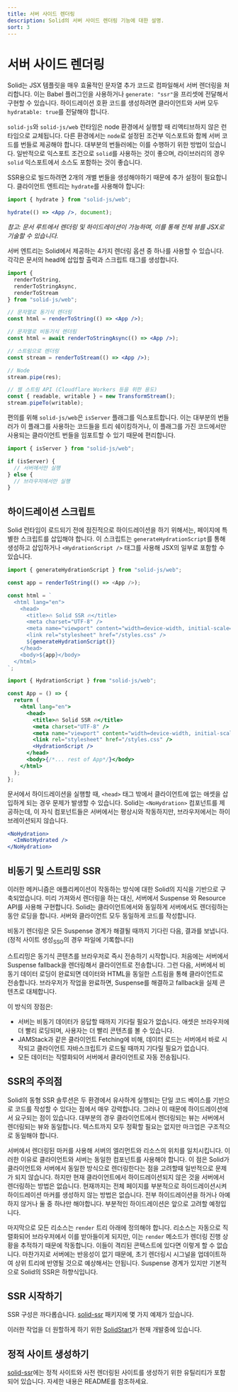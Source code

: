 ```yaml
---
title: 서버 사이드 렌더링
description: Solid의 서버 사이드 렌더링 기능에 대한 설명.
sort: 3
---
```


# 서버 사이드 렌더링

Solid는 JSX 템플릿을 매우 효율적인 문자열 추가 코드로 컴파일해서 서버 렌더링을 처리합니다. 이는 Babel 플러그인을 사용하거나 `generate: "ssr"`을 프리셋에 전달해서 구현할 수 있습니다. 하이드레이션 호환 코드를 생성하려면 클라이언트와 서버 모두 `hydratable: true`를 전달해야 합니다.

`solid-js`와 `solid-js/web` 런타임은 node 환경에서 실행할 때 리액티브하지 않은 런타임으로 교체됩니다. 다른 환경에서는 `node`로 설정된 조건부 익스포트와 함께 서버 코드를 번들로 제공해야 합니다. 대부분의 번들러에는 이를 수행하기 위한 방법이 있습니다. 일반적으로 익스포트 조건으로 `solid`를 사용하는 것이 좋으며, 라이브러리의 경우 `solid` 익스포트에서 소스도 포함하는 것이 좋습니다.

SSR용으로 빌드하려면 2개의 개별 번들을 생성해야하기 때문에 추가 설정이 필요합니다. 클라이언트 엔트리는 `hydrate`를 사용해야 합니다:

```jsx
import { hydrate } from "solid-js/web";

hydrate(() => <App />, document);
```

_참고: 문서 루트에서 렌더링 및 하이드레이션이 가능하며, 이를 통해 전체 뷰를 JSX로 기술할 수 있습니다._

서버 엔트리는 Solid에서 제공하는 4가지 렌더링 옵션 중 하나를 사용할 수 있습니다. 각각은 문서의 head에 삽입할 출력과 스크립트 태그를 생성합니다.

```jsx
import {
  renderToString,
  renderToStringAsync,
  renderToStream
} from "solid-js/web";

// 문자열로 동기식 렌더링
const html = renderToString(() => <App />);

// 문자열로 비동기식 렌더링
const html = await renderToStringAsync(() => <App />);

// 스트림으로 렌더링
const stream = renderToStream(() => <App />);

// Node
stream.pipe(res);

// 웹 스트림 API (Cloudflare Workers 등을 위한 용도)
const { readable, writable } = new TransformStream();
stream.pipeTo(writable);
```

편의를 위해 `solid-js/web`은 `isServer` 플래그를 익스포트합니다. 이는 대부분의 번들러가 이 플래그를 사용하는 코드들을 트리 쉐이킹하거나, 이 플래그를 가진 코드에서만 사용되는 클라이언트 번들을 임포트할 수 있기 때문에 편리합니다.

```jsx
import { isServer } from "solid-js/web";

if (isServer) {
  // 서버에서만 실행
} else {
  // 브라우저에서만 실행
}
```

## 하이드레이션 스크립트

Solid 런타임이 로드되기 전에 점진적으로 하이드레이션을 하기 위해서는, 페이지에 특별한 스크립트를 삽입해야 합니다. 이 스크립트는 `generateHydrationScript`를 통해 생성하고 삽입하거나 `<HydrationScript />` 태그를 사용해 JSX의 일부로 포함할 수 있습니다.

```js
import { generateHydrationScript } from "solid-js/web";

const app = renderToString(() => <App />);

const html = `
  <html lang="en">
    <head>
      <title>🔥 Solid SSR 🔥</title>
      <meta charset="UTF-8" />
      <meta name="viewport" content="width=device-width, initial-scale=1.0" />
      <link rel="stylesheet" href="/styles.css" />
      ${generateHydrationScript()}
    </head>
    <body>${app}</body>
  </html>
`;
```

```jsx
import { HydrationScript } from "solid-js/web";

const App = () => {
  return (
    <html lang="en">
      <head>
        <title>🔥 Solid SSR 🔥</title>
        <meta charset="UTF-8" />
        <meta name="viewport" content="width=device-width, initial-scale=1.0" />
        <link rel="stylesheet" href="/styles.css" />
        <HydrationScript />
      </head>
      <body>{/*... rest of App*/}</body>
    </html>
  );
};
```

문서에서 하이드레이션을 실행할 때, `<head>` 태그 밖에서 클라이언트에 없는 애셋을 삽입하게 되는 경우 문제가 발생할 수 있습니다. Solid는 `<NoHydration>` 컴포넌트를 제공하는데, 이 자식 컴포넌트들은 서버에서는 평상시와 작동하지만, 브라우저에서는 하이브레이션되지 않습니다.

```jsx
<NoHydration>
  <ImNotHydrated />
</NoHydration>
```

## 비동기 및 스트리밍 SSR

이러한 메커니즘은 애플리케이션이 작동하는 방식에 대한 Solid의 지식을 기반으로 구축되었습니다.
미리 가져와서 렌더링을 하는 대신, 서버에서 Suspense 와 Resource API를 사용해 구현합니다.
Solid는 클라이언트에서와 동일하게 서버에서도 렌더링하는 동안 로딩을 합니다.
서버와 클라이언트 모두 동일하게 코드를 작성합니다.

비동기 렌더링은 모든 Suspense 경계가 해결될 때까지 기다린 다음, 결과를 보냅니다.
(정적 사이트 생성<sub>SSG</sub>의 경우 파일에 기록합니다)

스트리밍은 동기식 콘텐츠를 브라우저로 즉시 전송하기 시작합니다. 처음에는 서버에서 Suspense fallback을 렌더링해서 클라이언트로 전송합니다.
그런 다음, 서버에서 비동기 데이터 로딩이 완료되면 데이터와 HTML을 동일한 스트림을 통해 클라이언트로 전송합니다.
브라우저가 작업을 완료하면, Suspense를 해결하고 fallback을 실제 콘텐츠로 대체합니다.

이 방식의 장점은:

- 서버는 비동기 데이터가 응답할 때까지 기다릴 필요가 없습니다. 애셋은 브라우저에 더 빨리 로딩되며, 사용자는 더 빨리 콘텐츠를 볼 수 있습니다.
- JAMStack과 같은 클라이언트 Fetching에 비해, 데이터 로드는 서버에서 바로 시작되고 클라이언트 자바스크립트가 로드될 때까지 기다릴 필요가 없습니다.
- 모든 데이터는 직렬화되어 서버에서 클라이언트로 자동 전송됩니다.

## SSR의 주의점

Solid의 동형 SSR 솔루션은 두 환경에서 유사하게 실행되는 단일 코드 베이스를 기반으로 코드를 작성할 수 있다는 점에서 매우 강력합니다. 그러나 이 때문에 하이드레이션에서 요구되는 점이 있습니다. 대부분의 경우 클라이언트에서 렌더링되는 뷰는 서버에서 렌더링되는 뷰와 동일합니다. 텍스트까지 모두 정확할 필요는 없지만 마크업은 구조적으로 동일해야 합니다.

서버에서 렌더링된 마커를 사용해 서버의 엘리먼트와 리소스의 위치를 일치시킵니다. 이러한 이유로 클라이언트와 서버는 동일한 컴포넌트를 사용해야 합니다. 이 점은 Solid가 클라이언트와 서버에서 동일한 방식으로 렌더링한다는 점을 고려할때 일반적으로 문제가 되지 않습니다. 하지만 현재 클라이언트에서 하이드레이션되지 않은 것을 서버에서 렌더링하는 방법은 없습니다. 현재까지는 전체 페이지를 부분적으로 하이드레이션시켜 하이드레이션 마커를 생성하지 않는 방법은 없습니다. 전부 하이드레이션을 하거나 아예 하지 않거나 둘 중 하나만 해야합니다. 부분적인 하이드레이션은 앞으로 고려할 예정입니다.

마지막으로 모든 리소스는 `render` 트리 아래에 정의해야 합니다. 리소스는 자동으로 직렬화되어 브라우저에서 이를 받아들이게 되지만, 이는 `render` 메소드가 렌더링 진행 상황을 추적하기 때문에 작동합니다. 이들이 격리된 콘텍스트에 있다면 이렇게 할 수 없습니다. 마찬가지로 서버에는 반응성이 없기 때문에, 초기 렌더링시 시그널을 업데이트하여 상위 트리에 반영될 것으로 예상해서는 안됩니다. Suspense 경계가 있지만 기본적으로 Solid의 SSR은 하향식입니다.

## SSR 시작하기

SSR 구성은 까다롭습니다. [solid-ssr](https://github.com/solidjs/solid/blob/main/packages/solid-ssr) 패키지에 몇 가지 예제가 있습니다.

이러한 작업을 더 원할하게 하기 위한 [SolidStart](https://github.com/solidjs/solid-start)가 현재 개발중에 있습니다.

## 정적 사이트 생성하기

[solid-ssr](https://github.com/solidjs/solid/blob/main/packages/solid-ssr)에는 정적 사이트와 사전 렌더링된 사이트를 생성하기 위한 유틸리티가 포함되어 있습니다. 자세한 내용은 README를 참조하세요.
